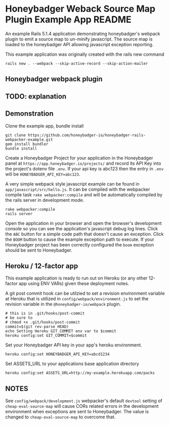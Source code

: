 # Honeybadger Weback Source Map Plugin Example App README

An example Rails 5.1.4 application demonstrating honeybadger's webpack plugin
to emit a source map to un-minify javascript. The source map is loaded to the
honeybadger API allowing javascript exception reporting.

This example application was originally created with the rails new command

```
rails new . --webpack --skip-active-record --skip-action-mailer
```

## Honeybadger webpack plugin

## TODO: explanation

## Demonstration

Clone the example app, bundle install

```
git clone https://github.com/honeybadger-io/honeybadger-rails-webpacker-example.git
gem install bundler
bundle install
```

Create a Honeybadger Project for your application in the Honeybadger panel at
`https://app.honeybadger.io/projects/` and record its API Key into the
project's dotenv file `.env`. If your api key is abc123 then the entry in
`.env` will be `HONEYBADGER_API_KEY=abc123`.

A very simple webpack style javascript example can be found in
`app/javascript/src/hello.js`. It can be compiled with the webpacker compile
task `rake webpacker:compile` and will be automatically compiled by the rails
server in development mode.

```
rake webpacker:compile
rails server
```

Open the application in your browser and open the browser's development console
so you can see the application's javascript debug log lines. Click the `ABC`
button for a simple code path that doesn't cause an exception. Click the `BOOM`
button to cause the example exception path to execute. If your Honeybadger
project has been correctly configured the `boom` exception should be sent to
Honeybadger.

## Heroku / 12-factor app

This example application is ready to run out on Heroku (or any other 12-factor
app using ENV VARs) given these deployment notes.

A git post commit hook can be utilzied to set a revision environment variable
at Heroku that is utilized in `config/webpack/environment.js` to set the
revision variable in the `@honeybadger-io/webpack` plugin.

```shell
# this is in .git/hooks/post-commit
# be sure to
# chmod +x .git/hooks/post-commit
commit=$(git rev-parse HEAD)
echo Setting Heroku GIT_COMMIT env var to $commit
heroku config:set GIT_COMMIT=$commit
```

Set your Honeybadger API key in your app's heroku environment.

```
heroku config:set HONEYBADGER_API_KEY=abcd1234
```

Set ASSETS_URL to your applications base application directory

```
heroku config:set ASSETS_URL=http://my-example.herokuapp.com/packs
```


## NOTES

See `config/webpack/development.js` webpacker's default `devtool` setting of
`cheap-eval-source-map` will cause CORs related errors in the development
environment when exceptions are sent to Honeybadger. The value is changed to
`cheap-eval-source-map` to overcome that.

